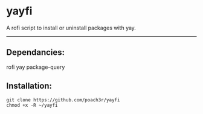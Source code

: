 # yayfi
A rofi script to install or uninstall packages with yay.

-------

## Dependancies:

rofi
yay
package-query

## Installation:

```
git clone https://github.com/poach3r/yayfi
chmod +x -R ~/yayfi
```
